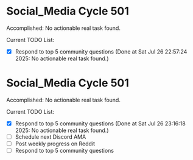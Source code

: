 # Social_Media Cycle 501

Accomplished: No actionable real task found.

Current TODO List:

- [x] Respond to top 5 community questions  (Done at Sat Jul 26 22:57:24 2025: No actionable real task found.)

# Social_Media Cycle 501

Accomplished: No actionable real task found.

Current TODO List:

- [x] Respond to top 5 community questions  (Done at Sat Jul 26 23:16:18 2025: No actionable real task found.)
- [ ] Schedule next Discord AMA
- [ ] Post weekly progress on Reddit
- [ ] Respond to top 5 community questions
